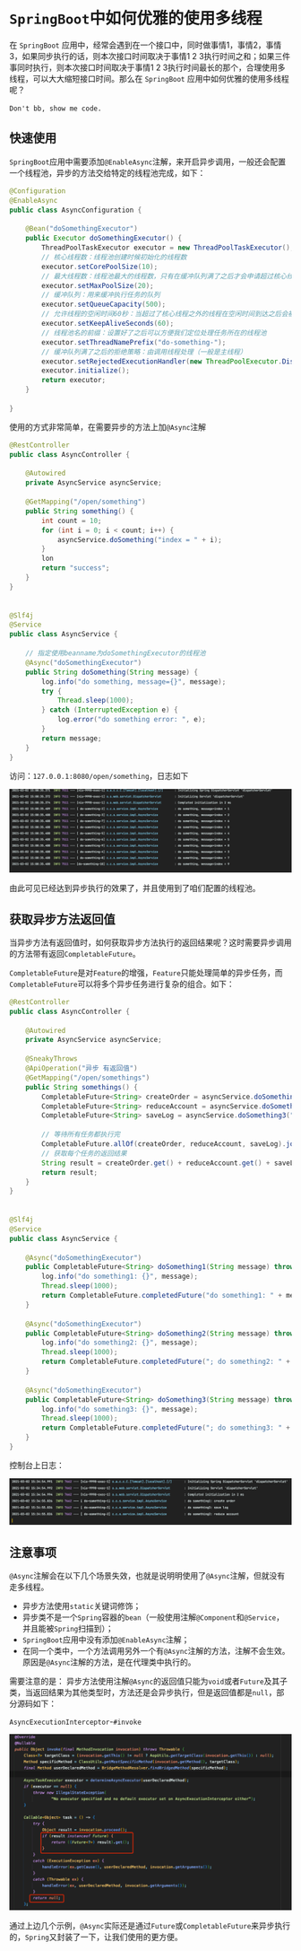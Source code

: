 # ``SpringBoot``中如何优雅的使用多线程

在 ``SpringBoot`` 应用中，经常会遇到在一个接口中，同时做事情1，事情2，事情3，如果同步执行的话，则本次接口时间取决于事情1 2 3执行时间之和；如果三件事同时执行，则本次接口时间取决于事情1 2 3执行时间最长的那个，合理使用多线程，可以大大缩短接口时间。那么在 ``SpringBoot`` 应用中如何优雅的使用多线程呢？

``Don't bb, show me code.``

## **快速使用**

``SpringBoot``应用中需要添加``@EnableAsync``注解，来开启异步调用，一般还会配置一个线程池，异步的方法交给特定的线程池完成，如下：
```java
@Configuration
@EnableAsync
public class AsyncConfiguration {

    @Bean("doSomethingExecutor")
    public Executor doSomethingExecutor() {
        ThreadPoolTaskExecutor executor = new ThreadPoolTaskExecutor();
        // 核心线程数：线程池创建时候初始化的线程数
        executor.setCorePoolSize(10);
        // 最大线程数：线程池最大的线程数，只有在缓冲队列满了之后才会申请超过核心线程数的线程
        executor.setMaxPoolSize(20);
        // 缓冲队列：用来缓冲执行任务的队列
        executor.setQueueCapacity(500);
        // 允许线程的空闲时间60秒：当超过了核心线程之外的线程在空闲时间到达之后会被销毁
        executor.setKeepAliveSeconds(60);
        // 线程池名的前缀：设置好了之后可以方便我们定位处理任务所在的线程池
        executor.setThreadNamePrefix("do-something-");
        // 缓冲队列满了之后的拒绝策略：由调用线程处理（一般是主线程）
        executor.setRejectedExecutionHandler(new ThreadPoolExecutor.DiscardPolicy());
        executor.initialize();
        return executor;
    }

}
```
使用的方式非常简单，在需要异步的方法上加``@Async``注解

```java
@RestController
public class AsyncController {

    @Autowired
    private AsyncService asyncService;

    @GetMapping("/open/something")
    public String something() {
        int count = 10;
        for (int i = 0; i < count; i++) {
            asyncService.doSomething("index = " + i);
        }
        lon
        return "success";
    }
}


@Slf4j
@Service
public class AsyncService {

    // 指定使用beanname为doSomethingExecutor的线程池
    @Async("doSomethingExecutor")
    public String doSomething(String message) {
        log.info("do something, message={}", message);
        try {
            Thread.sleep(1000);
        } catch (InterruptedException e) {
            log.error("do something error: ", e);
        }
        return message;
    }
}
```

访问：``127.0.0.1:8080/open/something``，日志如下

![1614669117777.png](img/1614669117777.png)

由此可见已经达到异步执行的效果了，并且使用到了咱们配置的线程池。


## **获取异步方法返回值**

当异步方法有返回值时，如何获取异步方法执行的返回结果呢？这时需要异步调用的方法带有返回``CompletableFuture``。

``CompletableFuture``是对``Feature``的增强，``Feature``只能处理简单的异步任务，而``CompletableFuture``可以将多个异步任务进行复杂的组合。如下：

```java
@RestController
public class AsyncController {

    @Autowired
    private AsyncService asyncService;

    @SneakyThrows
    @ApiOperation("异步 有返回值")
    @GetMapping("/open/somethings")
    public String somethings() {
        CompletableFuture<String> createOrder = asyncService.doSomething1("create order");
        CompletableFuture<String> reduceAccount = asyncService.doSomething2("reduce account");
        CompletableFuture<String> saveLog = asyncService.doSomething3("save log");
        
        // 等待所有任务都执行完
        CompletableFuture.allOf(createOrder, reduceAccount, saveLog).join();
        // 获取每个任务的返回结果
        String result = createOrder.get() + reduceAccount.get() + saveLog.get();
        return result;
    }
}


@Slf4j
@Service
public class AsyncService {

    @Async("doSomethingExecutor")
    public CompletableFuture<String> doSomething1(String message) throws InterruptedException {
        log.info("do something1: {}", message);
        Thread.sleep(1000);
        return CompletableFuture.completedFuture("do something1: " + message);
    }

    @Async("doSomethingExecutor")
    public CompletableFuture<String> doSomething2(String message) throws InterruptedException {
        log.info("do something2: {}", message);
        Thread.sleep(1000);
        return CompletableFuture.completedFuture("; do something2: " + message);
    }

    @Async("doSomethingExecutor")
    public CompletableFuture<String> doSomething3(String message) throws InterruptedException {
        log.info("do something3: {}", message);
        Thread.sleep(1000);
        return CompletableFuture.completedFuture("; do something3: " + message);
    }
}
```
控制台上日志：

![1614670534520.png](img/1614670534520.png)

## **注意事项**

``@Async``注解会在以下几个场景失效，也就是说明明使用了``@Async``注解，但就没有走多线程。

- 异步方法使用``static``关键词修饰；
- 异步类不是一个``Spring``容器的``bean``（一般使用注解``@Component``和``@Service``，并且能被``Spring``扫描到）；
- ``SpringBoot``应用中没有添加``@EnableAsync``注解；
- 在同一个类中，一个方法调用另外一个有``@Async``注解的方法，注解不会生效。原因是``@Async``注解的方法，是在代理类中执行的。
  
需要注意的是： 异步方法使用注解``@Async``的返回值只能为``void``或者``Future``及其子类，当返回结果为其他类型时，方法还是会异步执行，但是返回值都是``null``，部分源码如下：

``AsyncExecutionInterceptor``-``#invoke``


![1614670808509.png](img/1614670808509.png)

通过上边几个示例，``@Async``实际还是通过``Future``或``CompletableFuture``来异步执行的，``Spring``又封装了一下，让我们使用的更方便。



















